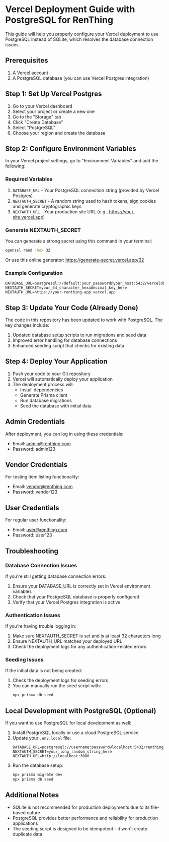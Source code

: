 # Vercel Deployment Guide with PostgreSQL for RenThing

This guide will help you properly configure your Vercel deployment to use PostgreSQL instead of SQLite, which resolves the database connection issues.

## Prerequisites

1. A Vercel account
2. A PostgreSQL database (you can use Vercel Postgres integration)

## Step 1: Set Up Vercel Postgres

1. Go to your Vercel dashboard
2. Select your project or create a new one
3. Go to the "Storage" tab
4. Click "Create Database"
5. Select "PostgreSQL"
6. Choose your region and create the database

## Step 2: Configure Environment Variables

In your Vercel project settings, go to "Environment Variables" and add the following:

### Required Variables

1. `DATABASE_URL` - Your PostgreSQL connection string (provided by Vercel Postgres)
2. `NEXTAUTH_SECRET` - A random string used to hash tokens, sign cookies and generate cryptographic keys
3. `NEXTAUTH_URL` - Your production site URL (e.g., https://your-site.vercel.app)

### Generate NEXTAUTH_SECRET

You can generate a strong secret using this command in your terminal:
```bash
openssl rand -hex 32
```

Or use this online generator: https://generate-secret.vercel.app/32

### Example Configuration

```
DATABASE_URL=postgresql://default:your_password@your_host:5432/verceldb
NEXTAUTH_SECRET=your_64_character_hexadecimal_key_here
NEXTAUTH_URL=https://your-renthing-app.vercel.app
```

## Step 3: Update Your Code (Already Done)

The code in this repository has been updated to work with PostgreSQL. The key changes include:

1. Updated database setup scripts to run migrations and seed data
2. Improved error handling for database connections
3. Enhanced seeding script that checks for existing data

## Step 4: Deploy Your Application

1. Push your code to your Git repository
2. Vercel will automatically deploy your application
3. The deployment process will:
   - Install dependencies
   - Generate Prisma client
   - Run database migrations
   - Seed the database with initial data

## Admin Credentials

After deployment, you can log in using these credentials:
- Email: admin@renthing.com
- Password: admin123

## Vendor Credentials

For testing item listing functionality:
- Email: vendor@renthing.com
- Password: vendor123

## User Credentials

For regular user functionality:
- Email: user@renthing.com
- Password: user123

## Troubleshooting

### Database Connection Issues

If you're still getting database connection errors:

1. Ensure your DATABASE_URL is correctly set in Vercel environment variables
2. Check that your PostgreSQL database is properly configured
3. Verify that your Vercel Postgres integration is active

### Authentication Issues

If you're having trouble logging in:

1. Make sure NEXTAUTH_SECRET is set and is at least 32 characters long
2. Ensure NEXTAUTH_URL matches your deployed URL
3. Check the deployment logs for any authentication-related errors

### Seeding Issues

If the initial data is not being created:

1. Check the deployment logs for seeding errors
2. You can manually run the seed script with:
   ```bash
   npx prisma db seed
   ```

## Local Development with PostgreSQL (Optional)

If you want to use PostgreSQL for local development as well:

1. Install PostgreSQL locally or use a cloud PostgreSQL service
2. Update your `.env.local` file:
   ```
   DATABASE_URL=postgresql://username:password@localhost:5432/renthing
   NEXTAUTH_SECRET=your_long_random_string_here
   NEXTAUTH_URL=http://localhost:3000
   ```
3. Run the database setup:
   ```bash
   npx prisma migrate dev
   npx prisma db seed
   ```

## Additional Notes

- SQLite is not recommended for production deployments due to its file-based nature
- PostgreSQL provides better performance and reliability for production applications
- The seeding script is designed to be idempotent - it won't create duplicate data